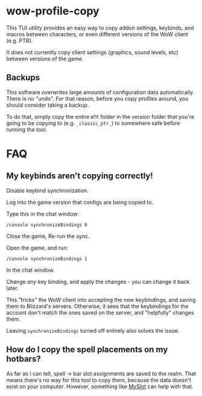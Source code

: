 # wow-profile-copy

This TUI utility provides an easy way to copy addon settings, keybinds, and macros between characters, or even different versions of the WoW client (e.g. PTR).

It does not currently copy client settings (graphics, sound levels, etc) between versions of the game.

## Backups

This software overwrites large amounts of configuration data automatically. There is no "undo". For that reason, before you copy profiles around, you should consider taking a backup.

To do that, simply copy the entire `WTF` folder in the version folder that you're going to be copying to (e.g. `_classic_ptr_`) to somewhere safe before running the tool.

# FAQ

## My keybinds aren't copying correctly!

Disable keybind synchronization.

Log into the game version that configs are being copied to.

Type this in the chat window:
```
/console synchronizeBindings 0
```

Close the game, Re-run the sync.

Open the game, and run:
```
/console synchronizeBindings 1
```
In the chat window.

Change *any* key binding, and apply the changes - you can change it back later.

This "tricks" the WoW client into accepting the new keybindings, and saving them to Blizzard's servers. Otherwise, it sees that the keybindings for the account don't match the ones saved on the server, and "helpfully" changes them.

Leaving `synchronizeBindings` turned off entirely also solves the issue.

## How do I copy the spell placements on my hotbars?

As far as I can tell, spell -> bar slot assignments are saved to the realm. That means there's no way for this tool to copy them, because the data doesn't exist on your computer. However, something like [MySlot](https://github.com/tg123/myslot) can help with that.
